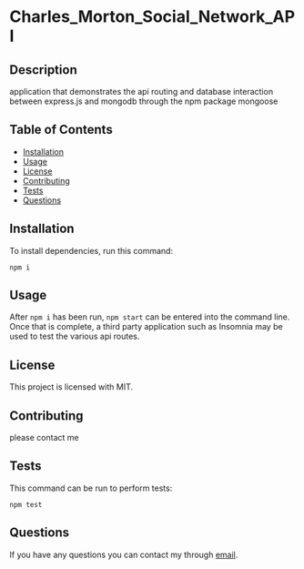# Charles_Morton_Social_Network_API
## Description
application that demonstrates the api routing and database interaction between express.js and mongodb through the npm package mongoose
## Table of Contents
* [Installation](#installation)
* [Usage](#usage)
* [License](#license)
* [Contributing](#contributing)
* [Tests](#tests)
* [Questions](#questions)
## Installation
To install dependencies, run this command:
```
npm i
```
## Usage
After `npm i` has been run, `npm start` can be entered into the command line. Once that is complete, a third party application such as Insomnia may be used to test the various api routes.
## License
This project is licensed with MIT.
## Contributing
please contact me
## Tests
This command can be run to perform tests:
```
npm test
```
## Questions
If you have any questions you can contact my through [email](alkarias29@gmail.com).